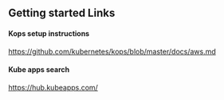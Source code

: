 
## Getting started Links

#### Kops setup instructions
https://github.com/kubernetes/kops/blob/master/docs/aws.md

#### Kube apps search
https://hub.kubeapps.com/
